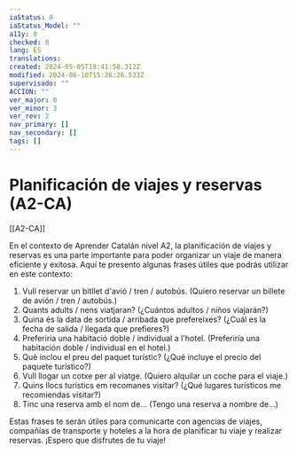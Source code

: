 ```yaml
---
iaStatus: 0
iaStatus_Model: ""
a11y: 0
checked: 0
lang: ES
translations: 
created: 2024-05-05T19:41:58.312Z
modified: 2024-06-10T15:26:26.533Z
supervisado: ""
ACCION: ""
ver_major: 0
ver_minor: 3
ver_rev: 2
nav_primary: []
nav_secondary: []
tags: []
---
```


# Planificación de viajes y reservas (A2-CA)

[[A2-CA]]

En el contexto de Aprender Catalán nivel A2, la planificación de viajes y reservas es una parte importante para poder organizar un viaje de manera eficiente y exitosa. Aquí te presento algunas frases útiles que podrás utilizar en este contexto:

1. Vull reservar un bitllet d'avió / tren / autobús. (Quiero reservar un billete de avión / tren / autobús.)
2. Quants adults / nens viatjaran? (¿Cuántos adultos / niños viajarán?)
3. Quina és la data de sortida / arribada que prefereixes? (¿Cuál es la fecha de salida / llegada que prefieres?)
4. Preferiria una habitació doble / individual a l'hotel. (Preferiría una habitación doble / individual en el hotel.)
5. Què inclou el preu del paquet turístic? (¿Qué incluye el precio del paquete turístico?)
6. Vull llogar un cotxe per al viatge. (Quiero alquilar un coche para el viaje.)
7. Quins llocs turístics em recomanes visitar? (¿Qué lugares turísticos me recomiendas visitar?)
8. Tinc una reserva amb el nom de... (Tengo una reserva a nombre de...)

Estas frases te serán útiles para comunicarte con agencias de viajes, compañías de transporte y hoteles a la hora de planificar tu viaje y realizar reservas. ¡Espero que disfrutes de tu viaje!
